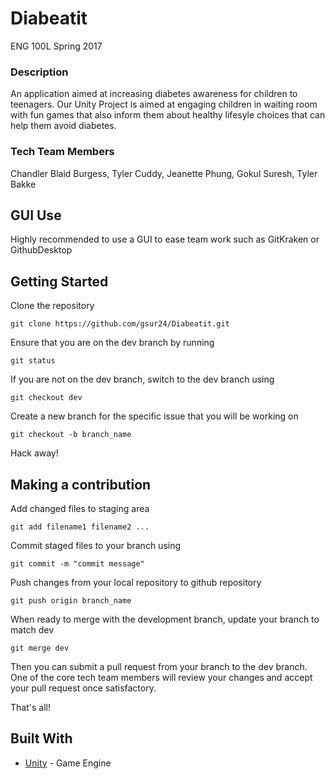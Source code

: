 # Diabeatit
ENG 100L Spring 2017 </br>
### Description
An application aimed at increasing diabetes awareness for children to teenagers. Our Unity Project is aimed at engaging children in waiting room with fun games that also inform them about healthy lifesyle choices that can help them avoid diabetes.
### Tech Team Members
Chandler Blaid Burgess, Tyler Cuddy, Jeanette Phung, Gokul Suresh, Tyler Bakke	</br>

## GUI Use
Highly recommended to use a GUI to ease team work such as GitKraken or GithubDesktop 

## Getting Started

Clone the repository
```
git clone https://github.com/gsur24/Diabeatit.git
```

Ensure that you are on the dev branch by running
```
git status
```

If you are not on the dev branch, switch to the dev branch using
```
git checkout dev
```

Create a new branch for the specific issue that you will be working on
```
git checkout -b branch_name
```

Hack away!

## Making a contribution
Add changed files to staging area 
```
git add filename1 filename2 ...
```

Commit staged files to your branch using
```
git commit -m "commit message"
```

Push changes from your local repository to github repository
```
git push origin branch_name
```

When ready to merge with the development branch, update your branch to match dev
```
git merge dev
```

Then you can submit a pull request from your branch to the dev branch. One of the core tech team members will review your changes and accept your pull request once satisfactory.

That's all!

## Built With
* [Unity](https://docs.unity3d.com/Manual/index.html) - Game Engine
